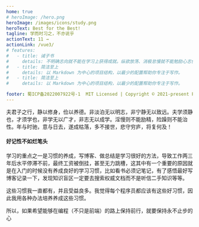 ```yaml
---
home: true
# heroImage: /hero.png
heroImage: /images/icons/study.png
heroText: Best for the Best!
tagline: 学而时习之，不亦说乎
actionText: 11 →
actionLink: /vue3/
# features:
#   - title: 诫子书
#     details: 不明确志向就不能在学习上获得成就。纵欲放荡、消极怠慢就不能勉励心志使精神振作，冒险草率、急躁不安就不能修养性情。年华随时光而飞驰，意志随岁月逐渐消逝。最终枯败零落，大多不接触世事、不为社会所用，只能悲哀地困守在自己穷困的破舍里，到时悔恨又怎么来得及
#   - title: 简洁至上
#     details: 以 Markdown 为中心的项目结构，以最少的配置帮助你专注于写作。
#   - title: 简洁至上
#     details: 以 Markdown 为中心的项目结构，以最少的配置帮助你专注于写作。

footer: 蜀ICP备2022007922号-1  MIT Licensed | Copyright © 2021-present Fan Ge
---
```


夫君子之行，静以修身，俭以养德。非淡泊无以明志，非宁静无以致远。夫学须静也，才须学也，非学无以广才，非志无以成学。淫慢则不能励精，险躁则不能治性。年与时驰，意与日去，遂成枯落，多不接世，悲守穷庐，将复何及！

#### 好记性不如烂笔头

学习的重点之一是习惯的养成，写博客、做总结是学习很好的方法，导致工作两三年后水平停滞不前，最终工资被倒挂，甚至无力跳槽，这其中有一个重要的原因就是在入门的时候没有养成良好的学习习惯，比如看书必须记笔记，有了感悟最好写博客记录一下，发现知识盲区一定要去搜索权威文档而不是听信二手知识等等。

这些习惯我一直都有，并且受益良多。我觉得每个程序员都应该有这些好习惯，因此我用各种办法培养养成这些习惯。

所以，如果希望能够在编程（不只是前端）的路上保持前行，就要保持永不止步的心

